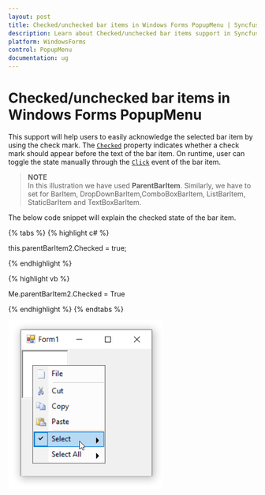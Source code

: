 ```yaml
---
layout: post
title: Checked/unchecked bar items in Windows Forms PopupMenu | Syncfusion
description: Learn about Checked/unchecked bar items support in Syncfusion Windows Forms PopupMenu control and more details.
platform: WindowsForms
control: PopupMenu
documentation: ug
---
```


# Checked/unchecked bar items in Windows Forms PopupMenu

This support will help users to easily acknowledge the selected bar item by using the check mark. The [`Checked`](https://help.syncfusion.com/cr/windowsforms/Syncfusion.Windows.Forms.Tools.XPMenus.BarItem.html#Syncfusion_Windows_Forms_Tools_XPMenus_BarItem_Checked) property indicates whether a check mark should appear before the text of the bar item. On runtime, user can toggle the state manually through the [`Click`](https://help.syncfusion.com/cr/windowsforms/Syncfusion.Windows.Forms.Tools.XPMenus.BarItem.html#Syncfusion_Windows_Forms_Tools_XPMenus_BarItem_Click) event of the bar item.

>**NOTE**        
In this illustration we have used **ParentBarItem**. Similarly, we have to set for BarItem, DropDownBarItem,ComboBoxBarItem, ListBarItem, StaticBarItem and TextBoxBarItem.


The below code snippet will explain the checked state of the bar item.

{% tabs %}
{% highlight c# %}

this.parentBarItem2.Checked = true;

{% endhighlight %}

{% highlight vb %}

Me.parentBarItem2.Checked = True

{% endhighlight %}
{% endtabs %}


![Checked/unchecked menu items](Checked_Images/Checked.png)
